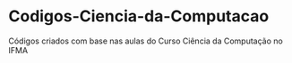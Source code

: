 # Codigos-Ciencia-da-Computacao
Códigos criados com base nas aulas do Curso Ciência da Computação no IFMA
